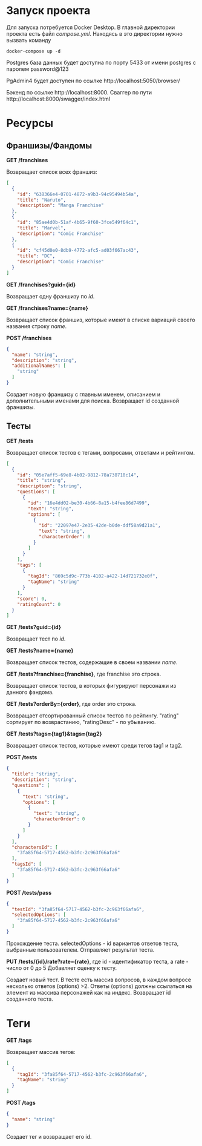 # Запуск проекта
Для запуска потребуется Docker Desktop. В главной директории проекта есть файл *compose.yml*. Находясь в это директории нужно вызвать команду 

```
docker-compose up -d
```

Postgres база данных будет доступна по порту 5433 от имени postgres с паролем password@123

PgAdmin4 будет доступен по ссылке http://localhost:5050/browser/

Бэкенд по ссылке http://localhost:8000. Сваггер по пути http://localhost:8000/swagger/index.html

# Ресурсы
## Франшизы/Фандомы
**GET /franchises** 

Возвращает список всех франшиз:

```json
[
  {
    "id": "638366e4-0701-4872-a9b3-94c95494b54a",
    "title": "Naruto",
    "description": "Manga Franchise"
  },
  {
    "id": "85ae4d0b-51af-4b65-9f60-3fce549f64c1",
    "title": "Marvel",
    "description": "Comic Franchise"
  },
  {
    "id": "cf45d0e0-8db9-4772-afc5-ad03f667ac43",
    "title": "DC",
    "description": "Comic Franchise"
  }
]
```

**GET /franchises?guid={id}** 

Возвращает одну франшизу по *id*.

**GET /franchises?name={name}**

Возвращает список франшиз, которые имеют в списке вариаций своего названия строку *name*.

**POST /franchises**
```json
{
  "name": "string",
  "description": "string",
  "additionalNames": [
    "string"
  ]
}
```
Создает новую франшизу с главным именем, описанием и дополнительными именами для поиска. Возвращает id созданной франшизы.

## Тесты
**GET /tests**

Возвращает список тестов с тегами, вопросами, ответами и рейтингом. 

```json
[
  {
    "id": "05e7aff5-69e8-4b02-9812-78a738710c14",
    "title": "string",
    "description": "string",
    "questions": [
      {
        "id": "16e4dd02-be30-4b66-8a15-b4fee86d7499",
        "text": "string",
        "options": [
          {
            "id": "22097e47-2e35-42de-b0de-ddf58a9d21a1",
            "text": "string",
            "characterOrder": 0
          }
        ]
      }
    ],
    "tags": [
      {
        "tagId": "869c5d9c-773b-4102-a422-14d721732e0f",
        "tagName": "string"
      }
    ],
    "score": 0,
    "ratingCount": 0
  }
]
```

**GET /tests?guid={id}** 

Возвращает тест по *id*.

**GET /tests?name={name}**

Возвращает список тестов, содержащие в своем названии *name*.

**GET /tests?franchise={franchise}**, где franchise это строка.

Возвращает список тестов, в которых фигурируют персонажи из данного фандома.

**GET /tests?orderBy={order}**, где order это строка.

Возвращает отсортированный список тестов по рейтингу. "rating" сортирует по возврастанию, "ratingDesc" - по убыванию.

**GET /tests?tags={tag1}&tags={tag2}**

Возвращает список тестов, которые имеют среди тегов tag1 и tag2.

**POST /tests**
```json
{
  "title": "string",
  "description": "string",
  "questions": [
    {
      "text": "string",
      "options": [
        {
          "text": "string",
          "characterOrder": 0
        }
      ]
    }
  ],
  "charactersId": [
    "3fa85f64-5717-4562-b3fc-2c963f66afa6"
  ],
  "tagsId": [
    "3fa85f64-5717-4562-b3fc-2c963f66afa6"
  ]
}
```

**POST /tests/pass**

```json
{
  "testId": "3fa85f64-5717-4562-b3fc-2c963f66afa6",
  "selectedOptions": [
    "3fa85f64-5717-4562-b3fc-2c963f66afa6"
  ]
}
```
Прохождение теста. selectedOptions - id вариантов ответов теста, выбранные пользователем. Отправляет результат теста.


**PUT /tests/{id}/rate?rate={rate}**, где id - идентификатор теста, а rate - число от 0 до 5
Добавляет оценку к тесту. 

Создает новый тест. В тесте есть массив вопросов, в каждом вопросе несколько ответов (options) >2. Ответы (options) должны ссылаться на элемент из массива персонажей как на индекс. 
Возвращает id созданного теста.

# Теги
**GET /tags**

Возвращает массив тегов:
```json
[
  {
    "tagId": "3fa85f64-5717-4562-b3fc-2c963f66afa6",
    "tagName": "string"
  }
]
```

**POST /tags**

```json
{
  "name": "string"
}
```

Создает тег и возвращает его id.
